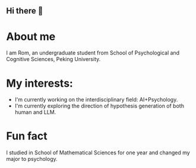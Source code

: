 ## Hi there 👋

# About me

I am Rom, an undergraduate student from School of Psychological and Cognitive Sciences, Peking University.

# My interests:

- I'm currently working on the interdisciplinary field: AI+Psychology.
- I'm currently exploring the direction of hypothesis generation of both human and LLM.

  
# Fun fact

I studied in School of Mathematical Sciences for one year and changed my major to psychology.

<!--
**Rom-Stoic/Rom-Stoic** is a ✨ _special_ ✨ repository because its `README.md` (this file) appears on your GitHub profile.

Here are some ideas to get you started:

- 🔭 I’m currently working on ...
- 🌱 I’m currently learning ...
- 👯 I’m looking to collaborate on ...
- 🤔 I’m looking for help with ...
- 💬 Ask me about ...
- 📫 How to reach me: ...
- 😄 Pronouns: ...
- ⚡ Fun fact: ...
-->
